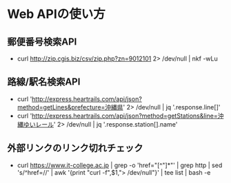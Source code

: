 # Web APIの使い方

## 郵便番号検索API

- curl http://zip.cgis.biz/csv/zip.php?zn=9012101 2> /dev/null | nkf -wLu

## 路線/駅名検索API

- curl 'http://express.heartrails.com/api/json?method=getLines&prefecture=沖縄県' 2> /dev/null | jq '.response.line[]'
- curl 'http://express.heartrails.com/api/json?method=getStations&line=沖縄ゆいレール' 2> /dev/null | jq '.response.station[].name'

## 外部リンクのリンク切れチェック

- curl https://www.it-college.ac.jp | grep -o 'href="[^"]*"' | grep http | sed 's/^href=//' | awk '{print "curl -f",$1,"> /dev/null"}' | tee list | bash -e
